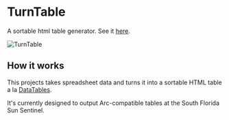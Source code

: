 # TurnTable
A sortable html table generator. See it [here](https://projects.sun-sentinel.com/tools/turntable/).

![TurnTable](https://media.giphy.com/media/wtil0pQFBbNwA/giphy.gif)

## How it works
This projects takes spreadsheet data and turns it into a sortable HTML table a la [DataTables](https://datatables.net/).

It's currently designed to output Arc-compatible tables at the South Florida Sun Sentinel.


